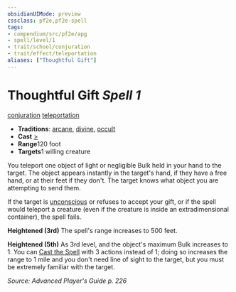 ```yaml
---
obsidianUIMode: preview
cssclass: pf2e,pf2e-spell
tags:
- compendium/src/pf2e/apg
- spell/level/1
- trait/school/conjuration
- trait/effect/teleportation
aliases: ["Thoughtful Gift"]
---
```

# Thoughtful Gift *Spell 1*   
[conjuration](conjuration.md)  [teleportation](teleportation.md)  

- **Traditions**: [arcane](arcane.md), [divine](divine.md), [occult](occult.md)
- **Cast** [>](chapter-9-playing-the-game.md#Actions "Single Action") 
- **Range**120 foot
- **Targets**1 willing creature

You teleport one object of light or negligible Bulk held in your hand to the target. The object appears instantly in the target's hand, if they have a free hand, or at their feet if they don't. The target knows what object you are attempting to send them.

If the target is [unconscious](conditions.md#Unconscious) or refuses to accept your gift, or if the spell would teleport a creature (even if the creature is inside an extradimensional container), the spell fails.

**Heightened (3rd)** The spell's range increases to 500 feet.

**Heightened (5th)** As 3rd level, and the object's maximum Bulk increases to 1. You can [Cast the Spell](cast-a-spell.md) with 3 actions instead of 1; doing so increases the range to 1 mile and you don't need line of sight to the target, but you must be extremely familiar with the target.

*Source: Advanced Player's Guide p. 226*